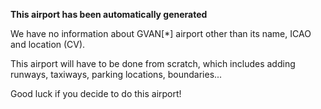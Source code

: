 **This airport has been automatically generated**

We have no information about GVAN[*] airport other than its name, ICAO and location (CV).

This airport will have to be done from scratch, which includes adding runways, taxiways, parking locations, boundaries...

Good luck if you decide to do this airport!